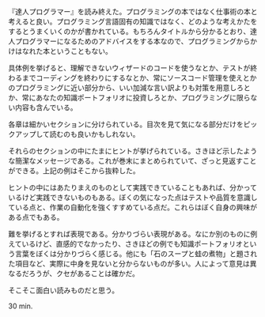 『達人プログラマー』を読み終えた。プログラミングの本ではなく仕事術の本と考えると良い。プログラミング言語固有の知識ではなく、どのような考えかたをするとうまくいくのかが書かれている。もちろんタイトルから分かるとおり、達人プログラマーになるためのアドバイスをする本なので、プログラミングからかけはなれた本ということもない。

具体例を挙げると、理解できないウィザードのコードを使うなとか、テストが終わるまでコーディングを終わりにするなとか、常にソースコード管理を使えとかのプログラミングに近い部分から、いい加減な言い訳よりも対策を用意しろとか、常にあなたの知識ポートフォリオに投資しろとか、プログラミングに限らない内容も含んでいる。

各章は細かいセクションに分けられている。目次を見て気になる部分だけをピックアップして読むのも良いかもしれない。

それらのセクションの中にたまにヒントが挙げられている。さきほど示したような簡潔なメッセージである。これが巻末にまとめられていて、ざっと見返すことができる。上記の例はそこから抜粋した。

ヒントの中にはあたりまえのものとして実践できていることもあれば、分かっているけど実践できないものもある。ぼくの気になった点はテストや品質を意識している点と、作業の自動化を強くすすめている点だ。これらはぼく自身の興味がある点でもある。

難を挙げるとすれば表現である。分かりづらい表現がある。なにか別のものに例えているけど、直感的でなかったり、さきほどの例でも知識ポートフォリオという言葉をぼくは分かりづらく感じる。他にも「石のスープと蛙の煮物」と題された項目など、実際に中身を見ないと分からないものが多い。人によって意見は異なるだろうが、クセがあることは確かだ。

そこそこ面白い読みものだと思う。

30 min.
